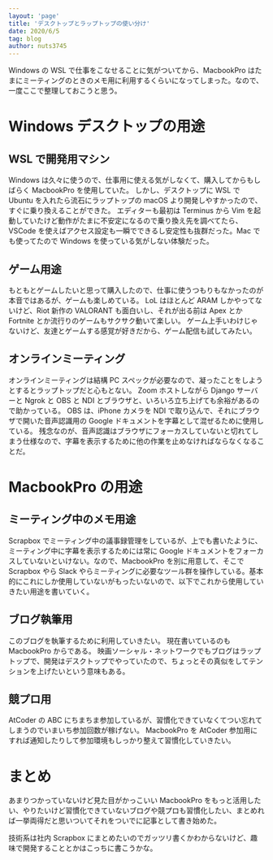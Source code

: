 ```yaml
---
layout: 'page'
title: 'デスクトップとラップトップの使い分け'
date: 2020/6/5
tag: blog
author: nuts3745
---
```


Windows の WSL で仕事をこなせることに気がついてから、MacbookPro はたまにミーティングのときのメモ用に利用するくらいになってしまった。なので、一度ここで整理しておこうと思う。

# Windows デスクトップの用途

## WSL で開発用マシン

Windows は久々に使うので、仕事用に使える気がしなくて、購入してからもしばらく MacbookPro を使用していた。
しかし、デスクトップに WSL で Ubuntu を入れたら流石にラップトップの macOS より開発しやすかったので、すぐに乗り換えることができた。
エディターも最初は Terminus から Vim を起動していたけど動作がたまに不安定になるので乗り換え先を調べてたら、VSCode を使えばアクセス設定も一瞬でできるし安定性も抜群だった。Mac でも使ってたので Windows を使っている気がしない体験だった。

## ゲーム用途

もともとゲームしたいと思って購入したので、仕事に使うつもりもなかったのが本音ではあるが、ゲームも楽しめている。
LoL はほとんど ARAM しかやってないけど、Riot 新作の VALORANT も面白いし、それが出る前は Apex とか Fortnite とか流行りのゲームもサクサク動いて楽しい。
ゲーム上手いわけじゃないけど、友達とゲームする感覚が好きだから、ゲーム配信も試してみたい。

## オンラインミーティング

オンラインミーティングは結構 PC スペックが必要なので、凝ったことをしようとするとラップトップだと心もとない。
Zoom ホストしながら Django サーバーと Ngrok と OBS と NDI とブラウザと、いろいろ立ち上げても余裕があるので助かっている。
OBS は、iPhone カメラを NDI で取り込んで、それにブラウザで開いた音声認識用の Google ドキュメントを字幕として混ぜるために使用している。
残念なのが、音声認識はブラウザにフォーカスしていないと切れてしまう仕様なので、字幕を表示するために他の作業を止めなければならなくなることだ。

# MacbookPro の用途

## ミーティング中のメモ用途

Scrapbox でミーティング中の議事録管理をしているが、上でも書いたように、ミーティング中に字幕を表示するためには常に Google ドキュメントをフォーカスしていないといけない。なので、MacbookPro を別に用意して、そこで Scrapbox やら Slack やらミーティングに必要なツール群を操作している。基本的にこれにしか使用していないがもったいないので、以下でこれから使用していきたい用途を書いていく。

## ブログ執筆用

このブログを執筆するために利用していきたい。
現在書いているのも MacbookPro からである。
映画ソーシャル・ネットワークでもブログはラップトップで、開発はデスクトップでやっていたので、ちょっとその真似をしてテンションを上げたいという意味もある。

## 競プロ用

AtCoder の ABC にちまちま参加しているが、習慣化できていなくてつい忘れてしまうのでいまいち参加回数が稼げない。
MacbookPro を AtCoder 参加用にすれば通知したりして参加環境もしっかり整えて習慣化していきたい。

# まとめ

あまりつかっていないけど見た目がかっこいい MacbookPro をもっと活用したい、やりたいけど習慣化できていないブログや競プロも習慣化したい、まとめれば一挙両得だと思いついてそれをついでに記事として書き始めた。

技術系は社内 Scrapbox にまとめたいのでガッツリ書くかわからないけど、趣味で開発することとかはこっちに書こうかな。
